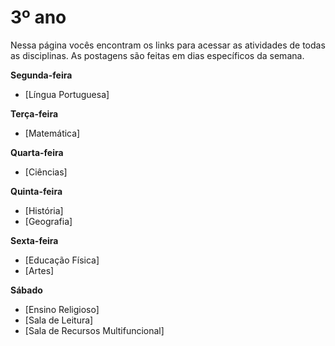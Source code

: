 # 3º ano
Nessa página vocês encontram os links para acessar as atividades de todas as disciplinas. As postagens são feitas em dias específicos da semana.

**Segunda-feira**

- [Língua Portuguesa]

**Terça-feira**

- [Matemática]

**Quarta-feira**

- [Ciências]

**Quinta-feira**

- [História]
- [Geografia]

**Sexta-feira**

- [Educação Física]
- [Artes]

**Sábado**

- [Ensino Religioso]
- [Sala de Leitura]
- [Sala  de Recursos Multifuncional]